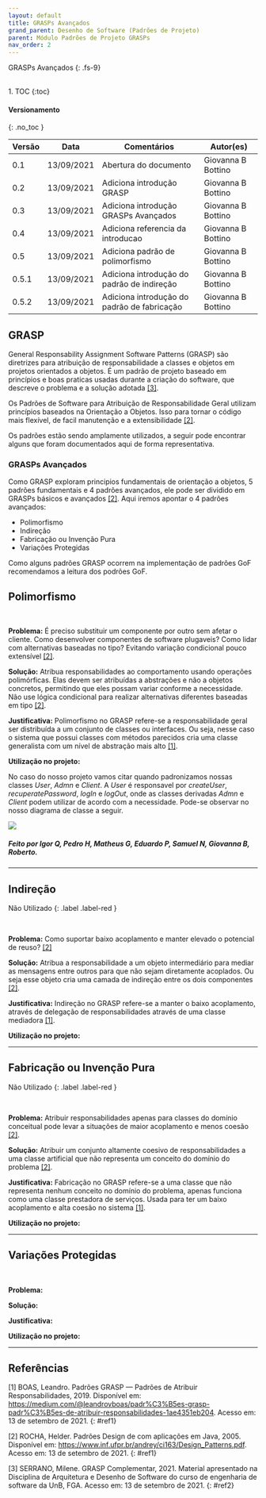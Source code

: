 ```yaml
---
layout: default
title: GRASPs Avançados
grand_parent: Desenho de Software (Padrões de Projeto)
parent: Módulo Padrões de Projeto GRASPs
nav_order: 2
---
```


GRASPs Avançados
{: .fs-9}

<br>
1. TOC
{:toc}

#### Versionamento
{: .no_toc }

| Versão | Data | Comentários | Autor(es) |
| ------ | ---- | ----------- | --------- |
|   0.1  | 13/09/2021  | Abertura do documento | Giovanna B Bottino |
|   0.2  | 13/09/2021  | Adiciona introdução GRASP | Giovanna B Bottino |
|   0.3  | 13/09/2021  | Adiciona introdução GRASPs Avançados | Giovanna B Bottino |
|   0.4  | 13/09/2021  | Adiciona referencia da introducao | Giovanna B Bottino |
|   0.5  | 13/09/2021  | Adiciona padrão de polimorfismo | Giovanna B Bottino |
|   0.5.1  | 13/09/2021  | Adiciona introdução do padrão de indireção | Giovanna B Bottino |
|   0.5.2  | 13/09/2021  | Adiciona introdução do padrão de fabricação | Giovanna B Bottino |


## GRASP

General Responsability Assignment Software Patterns (GRASP) são diretrizes para atribuição de responsabilidade a classes e objetos em projetos orientados a objetos. É um padrão de projeto baseado em princípios e boas praticas usadas durante a criação do software, que descreve o problema e a solução adotada [[3]](#ref3). 

Os Padrões de Software para Atribuição de Responsabilidade Geral utilizam princípios baseados na Orientação a Objetos. Isso para tornar o código mais flexível, de facil manutenção e a extensibilidade [[2]](#ref2). 

Os padrões estão sendo amplamente utilizados, a seguir pode encontrar alguns que foram documentados aqui de forma representativa. 

### GRASPs Avançados

Como GRASP exploram principios fundamentais de orientação a objetos, 5 padrões fundamentais e 4 padrões avançados, ele pode ser dividido em GRASPs básicos e avançados [[2]](#ref2). Aqui iremos apontar o 4 padrões avançados:

- Polimorfismo
- Indireção
- Fabricação ou Invenção Pura
- Variações Protegidas

Como alguns padrões GRASP ocorrem na implementação de padrões GoF recomendamos a leitura dos podrões GoF.
 
## Polimorfismo

<br/>

**Problema:** É preciso substituir um componente por outro sem afetar o cliente. Como desenvolver componentes de software plugaveis? Como lidar com alternativas baseadas no tipo? Evitando variação condicional pouco extensível [[2]](#ref2).

**Solução:**  Atribua responsabilidades ao comportamento usando operações polimórficas. Elas devem ser atribuídas a abstrações e não a objetos concretos, permitindo que eles possam variar conforme a necessidade. Não use lógica condicional para realizar alternativas diferentes baseadas em tipo [[2]](#ref2).

**Justificativa:** Polimorfismo no GRASP refere-se a responsabilidade geral ser distribuída a um conjunto de classes ou interfaces. Ou seja, nesse caso o sistema que possui classes com métodos parecidos cria uma classe generalista com um nível de abstração mais alto [[1]](#ref1).

**Utilização no projeto:**

No caso do nosso projeto vamos citar quando padronizamos nossas classes _User_, _Admn_ e _Client_. A _User_ é responsavel por _createUser_, _recuperatePassword_, _logIn_ e _logOut_, onde as classes derivadas _Admn_ e _Client_ podem utilizar de acordo com a necessidade. Pode-se observar no nosso diagrama de classe a seguir.

<a href="{{ site.baseurl }}/assets/images/diagramaDeClasseV1.svg" data-toggle="lightbox">
    <img src="{{ site.baseurl }}/assets/images/diagramaDeClasseV1.svg">
</a>

##### Feito por Igor Q, Pedro H, Matheus G, Eduardo P, Samuel N, Giovanna B, Roberto.

<hr/>

## Indireção

Não Utilizado
{: .label .label-red }

<br/>

**Problema:** Como suportar baixo acoplamento e manter elevado o potencial de reuso? [[2]](#ref2)

**Solução:** Atribua a responsabilidade a um objeto intermediário para mediar as mensagens entre outros para que não sejam diretamente acoplados. Ou seja esse objeto cria uma camada de indireção entre os dois componentes [[2]](#ref2).

**Justificativa:**  Indireção no GRASP refere-se a manter o baixo acoplamento, através de delegação de responsabilidades através de uma classe mediadora [[1]](#ref1).

**Utilização no projeto:**

<hr/>

## Fabricação ou Invenção Pura

Não Utilizado
{: .label .label-red }

<br/>

**Problema:** Atribuir responsabilidades apenas para classes do domínio conceitual pode levar a situações de maior acoplamento e menos coesão [[2]](#ref2).

**Solução:** Atribuir um conjunto altamente coesivo de responsabilidades a uma classe artificial que não representa um conceito do domínio do problema [[2]](#ref2).

**Justificativa:** Fabricação no GRASP refere-se a uma classe que não representa nenhum conceito no domínio do problema, apenas funciona como uma classe prestadora de serviços. Usada para ter um baixo acoplamento e alta coesão no sistema [[1]](#ref1).

**Utilização no projeto:**

<hr/>

## Variações Protegidas

<br/>

**Problema:**

**Solução:**

**Justificativa:**

**Utilização no projeto:**

<hr/>

## Referências

[1] BOAS, Leandro. Padrões GRASP — Padrões de Atribuir Responsabilidades, 2019. Disponível em: [<https://medium.com/@leandrovboas/padr%C3%B5es-grasp-padr%C3%B5es-de-atribuir-responsabilidades-1ae4351eb204>](https://medium.com/@leandrovboas/padr%C3%B5es-grasp-padr%C3%B5es-de-atribuir-responsabilidades-1ae4351eb204). Acesso em: 13 de setembro de 2021.
{: #ref1}

[2] ROCHA, Helder. Padrões Design de com aplicações em Java, 2005. Disponível em: [<https://www.inf.ufpr.br/andrey/ci163/Design_Patterns.pdf>](https://www.inf.ufpr.br/andrey/ci163/Design_Patterns.pdf). Acesso em: 13 de setembro de 2021.
{: #ref1}

[3] SERRANO, Milene. GRASP Complementar, 2021. Material apresentado na Disciplina de Arquitetura e Desenho de Software do curso de engenharia de software da UnB, FGA. Acesso em: 13 de setembro de 2021.
{: #ref2}
